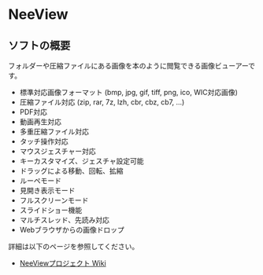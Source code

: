 # NeeView <VERSION/>

<ANNOUNCE/>

## ソフトの概要

  フォルダーや圧縮ファイルにある画像を本のように閲覧できる画像ビューアーです。  
  
  * 標準対応画像フォーマット (bmp, jpg, gif, tiff, png, ico, WIC対応画像)
  * 圧縮ファイル対応 (zip, rar, 7z, lzh, cbr, cbz, cb7, ...)
  * PDF対応
  * 動画再生対応
  * 多重圧縮ファイル対応
  * タッチ操作対応
  * マウスジェスチャー対応
  * キーカスタマイズ、ジェスチャ設定可能
  * ドラッグによる移動、回転、拡縮
  * ルーペモード
  * 見開き表示モード
  * フルスクリーンモード
  * スライドショー機能
  * マルチスレッド、先読み対応
  * Webブラウザからの画像ドロップ
<SUSIE/>

  詳細は以下のページを参照してください。
  
  * [NeeViewプロジェクト Wiki](https://bitbucket.org/neelabo/neeview/wiki/)

